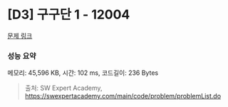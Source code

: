 # [D3] 구구단 1 - 12004 

[문제 링크](https://swexpertacademy.com/main/code/problem/problemDetail.do?contestProbId=AXkcWgFa8sADFAS8) 

### 성능 요약

메모리: 45,596 KB, 시간: 102 ms, 코드길이: 236 Bytes



> 출처: SW Expert Academy, https://swexpertacademy.com/main/code/problem/problemList.do